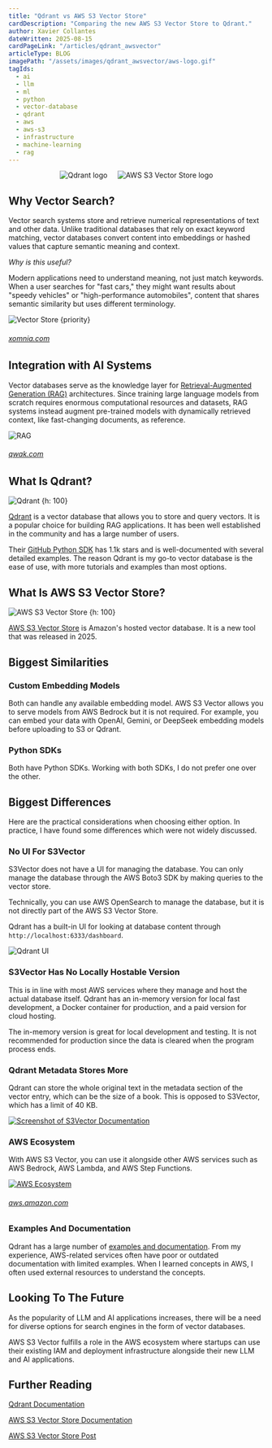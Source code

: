 ```yaml
---
title: "Qdrant vs AWS S3 Vector Store"
cardDescription: "Comparing the new AWS S3 Vector Store to Qdrant."
author: Xavier Collantes
dateWritten: 2025-08-15
cardPageLink: "/articles/qdrant_awsvector"
articleType: BLOG
imagePath: "/assets/images/qdrant_awsvector/aws-logo.gif"
tagIds:
  - ai
  - llm
  - ml
  - python
  - vector-database
  - qdrant
  - aws
  - aws-s3
  - infrastructure
  - machine-learning
  - rag
---
```


<div style="display: flex; justify-content: center; gap: 20px;">
  <img src="/assets/images/vectorstores/q.svg" alt="Qdrant logo" priority="true" />
  <img src="/assets/images/qdrant_awsvector/aws.webp" alt="AWS S3 Vector Store logo" priority="true" />
</div>

## Why Vector Search?

Vector search systems store and retrieve numerical representations of text and
other data. Unlike traditional databases that rely on exact keyword matching,
vector databases convert content into embeddings or hashed values that capture
semantic meaning and context.

_Why is this useful?_

Modern applications need to understand meaning, not just match keywords. When a
user searches for "fast cars," they might want results about "speedy vehicles"
or "high-performance automobiles", content that shares semantic similarity but
uses different terminology.

![Vector Store {priority}](/assets/images/vectorstores/vector-space.webp)

###### [xomnia.com](https://xomnia.com/post/an-introduction-to-vector-databases-for-beginners/)

## Integration with AI Systems

Vector databases serve as the knowledge layer for [Retrieval-Augmented
Generation (RAG)](/articles/rag-langchain.md) architectures. Since training
large language models from scratch requires enormous computational resources and
datasets, RAG systems instead augment pre-trained models with dynamically
retrieved context, like fast-changing documents, as reference.

![RAG](/assets/images/vectorstores/flow.webp)

###### [qwak.com](https://www.qwak.com/post/utilizing-llms-with-embedding-stores)

## What Is Qdrant?

![Qdrant {h: 100}](/assets/images/vectorstores/q.svg)

[Qdrant](https://qdrant.tech/documentation/overview/) is a vector database that
allows you to store and query vectors. It is a popular choice for building RAG
applications. It has been well established in the community and has a large
number of users.

Their [GitHub Python SDK](https://github.com/qdrant/qdrant-client) has 1.1k
stars and is well-documented with several detailed examples. The reason Qdrant
is my go-to vector database is the ease of use, with more tutorials and examples
than most options.

## What Is AWS S3 Vector Store?

![AWS S3 Vector Store {h: 100}](/assets/images/qdrant_awsvector/aws.webp)

<callout
  type="note"
  description="AWS S3 Vector Store was only recently released so features may
  change rapidly.">
</callout>

[AWS S3 Vector Store](https://aws.amazon.com/s3/features/vectors/) is Amazon's
hosted vector database. It is a new tool that was released in 2025.

## Biggest Similarities

### Custom Embedding Models

Both can handle any available embedding model. AWS S3 Vector allows you to serve
models from AWS Bedrock but it is not required. For example, you can embed your
data with OpenAI, Gemini, or DeepSeek embedding models before uploading to S3 or
Qdrant.

### Python SDKs

Both have Python SDKs. Working with both SDKs, I do not prefer one over the
other.

## Biggest Differences

Here are the practical considerations when choosing either option. In practice,
I have found some differences which were not widely discussed.

### No UI For S3Vector

S3Vector does not have a UI for managing the database. You can only manage the
database through the AWS Boto3 SDK by making queries to the vector store.

Technically, you can use AWS OpenSearch to manage the database, but it is not
directly part of the AWS S3 Vector Store.

Qdrant has a built-in UI for looking at database content through
`http://localhost:6333/dashboard`.

![Qdrant UI](/assets/images/qdrant_awsvector/qdrant_ui.webp)

### S3Vector Has No Locally Hostable Version

This is in line with most AWS services where they manage and host the actual
database itself. Qdrant has an in-memory version for local fast development, a
Docker container for production, and a paid version for cloud hosting.

The in-memory version is great for local development and testing. It is not
recommended for production since the data is cleared when the program process
ends.

### Qdrant Metadata Stores More

Qdrant can store the whole original text in the metadata section of the vector
entry, which can be the size of a book. This is opposed to S3Vector, which has a
limit of 40 KB.

[![Screenshot of S3Vector Documentation](/assets/images/qdrant_awsvector/limits.webp)](https://docs.aws.amazon.com/AmazonS3/latest/userguide/s3-vectors-limitations.html)

### AWS Ecosystem

With AWS S3 Vector, you can use it alongside other AWS services such as AWS
Bedrock, AWS Lambda, and AWS Step Functions.

[![AWS Ecosystem](/assets/images/qdrant_awsvector/awseco.webp)](https://aws.amazon.com/blogs/aws/introducing-amazon-s3-vectors-first-cloud-storage-with-native-vector-support-at-scale/)

###### [aws.amazon.com](https://aws.amazon.com/blogs/aws/introducing-amazon-s3-vectors-first-cloud-storage-with-native-vector-support-at-scale/)

### Examples And Documentation

Qdrant has a large number of [examples and
documentation](https://qdrant.tech/documentation/agentic-rag-langgraph/).
From my experience, AWS-related services often have poor or outdated
documentation with limited examples. When I learned concepts in AWS, I often
used external resources to understand the concepts.

## Looking To The Future

As the popularity of LLM and AI applications increases, there will be a need for
diverse options for search engines in the form of vector databases.

AWS S3 Vector fulfills a role in the AWS ecosystem where startups can use their
existing IAM and deployment infrastructure alongside their new LLM and AI
applications.

## Further Reading

[Qdrant Documentation](https://qdrant.tech/documentation/concepts/search/)

[AWS S3 Vector Store Documentation](https://aws.amazon.com/s3/features/vectors/)

[AWS S3 Vector Store Post](https://aws.amazon.com/blogs/aws/introducing-amazon-s3-vectors-first-cloud-storage-with-native-vector-support-at-scale/)

